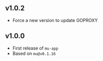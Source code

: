 ## v1.0.2

* Force a new version to update GOPROXY

## v1.0.0

* First release of `mu-app`
* Based on `mu@v0.1.16`
